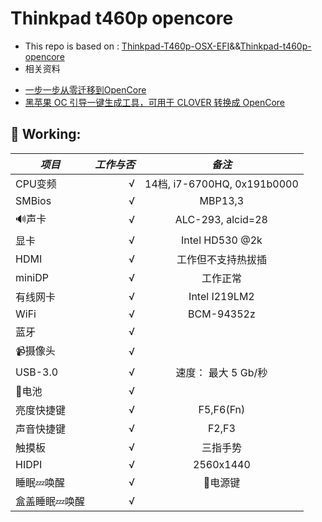 # Thinkpad t460p opencore

* This repo is based on : [Thinkpad-T460p-OSX-EFI](https://github.com/totemofwolf/Thinkpad-T460p-OSX-EFI)&&[Thinkpad-t460p-opencore](https://github.com/MAYDAY818/Thinkpad-t460p-opencore)
* 相关资料
- [一步一步从零迁移到OpenCore](https://heipg.cn/tutorial/example-of-from-clover-to-opencore.html)
- [黑苹果 OC 引导一键生成工具，可用于 CLOVER 转换成 OpenCore](https://vlambda.com/wz_5ioRxrCfszc.html)

## 🍺 Working:

| *项目*        | *工作与否*    |  *备注*  |
| --------   | -----:   | :----: |
| CPU变频        | √      |   14档, i7-6700HQ, 0x191b0000 |
| SMBios        | √      |   MBP13,3    |
| 🔊声卡        | √      |   ALC-293, alcid=28   |
| 显卡        | √      |   Intel HD530 @2k  |
| HDMI        | √      |  工作但不支持热拔插   |
| miniDP        | √      |  工作正常   |
| 有线网卡        | √      | Intel I219LM2      |
| WiFi        | √      |   BCM-94352z    |
| 蓝牙        | √      |       |
| 📹摄像头        | √      |       |
| USB-3.0        | √      |   速度：	最大 5 Gb/秒 |
| 🔋电池        | √      |       |
| 亮度快捷键       | √      |   F5,F6(Fn)    |
| 声音快捷键        | √      |   F2,F3    |
| 触摸板        | √      | 三指手势      |
| HIDPI        | √      |  2560x1440     |
| 睡眠💤唤醒        | √      |  🔌电源键     |
| 盒盖睡眠💤唤醒        | √      |       |
